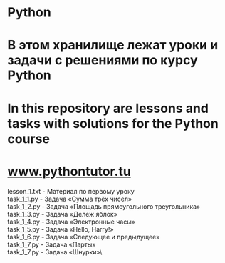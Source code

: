# Python
# В этом хранилище лежат уроки и задачи с решениями по курсу Python
# In this repository are lessons and tasks with solutions for the Python course
# www.pythontutor.tu

lesson_1.txt      - Материал по первому уроку\
task_1_1.py       - Задача «Сумма трёх чисел»\
task_1_2.py       - Задача «Площадь прямоугольного треугольника»\
task_1_3.py       - Задача «Дележ яблок»\
task_1_4.py       - Задача «Электронные часы»\
task_1_5.py       - Задача «Hello, Harry!»\
task_1_6.py       - Задача «Следующее и предыдущее»\
task_1_7.py       - Задача «Парты»\
task_1_7.py       - Задача «Шнурки»\
